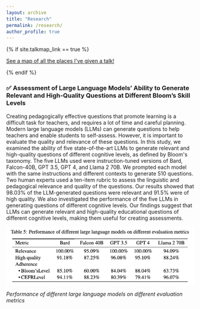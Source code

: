 ```yaml
---
layout: archive
title: "Research"
permalink: /research/
author_profile: true
---
```


{% if site.talkmap_link == true %}

<p style="text-decoration:underline;"><a href="/research.md">See a map of all the places I've given a talk!</a></p>

{% endif %}

### ✅ Assessment of Large Language Models’ Ability to Generate Relevant and High-Quality Questions at Different Bloom’s Skill Levels

Creating pedagogically effective questions that promote learning is a difficult task for teachers, and requires a lot of time and careful planning. Modern large language models (LLMs) can generate questions to help teachers and enable students to self-assess. However, it is important to evaluate the quality and relevance of these questions. In this study, we examined the ability of five state-of-the-art LLMs to generate relevant and high-quality questions of different cognitive levels, as defined by Bloom's taxonomy. The five LLMs used were instruction-tuned versions of Bard, Falcon-40B, GPT 3.5, GPT 4, and Llama 2 70B. We prompted each model with the same instructions and different contexts to generate 510 questions. Two human experts used a ten-item rubric to assess the linguistic and pedagogical relevance and quality of the questions. Our results showed that 98.03% of the LLM-generated questions were relevant and 91.5% were of high quality. We also investigated the performance of the five LLMs in generating questions of different cognitive levels. Our findings suggest that LLMs can generate relevant and high-quality educational questions of different cognitive levels, making them useful for creating assessments.

![Alt text](/images/table.png)

*Performance of different large language models on different evaluation metrics*